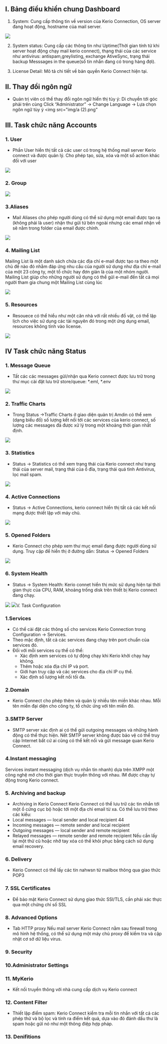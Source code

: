 ## I. Bảng điều khiển chung Dashboard
1. System: Cung cấp thông tin về version của Kerio Connection, OS server đang hoạt động, hostname của mail server.
<img src="img/a (1).png">

2. System status: Cung cấp các thông tin như Uptime(Thời gian tính từ khi server hoạt động chạy mail kerio connect), thạng thái của các service như antivirus: antispam,greylisting, exchange AtiveSync, trạng thái backup Messsages in the queue(số tin nhắn đang có trong hàng đợi).



3. License Detail: Mô tả chi tiết về bản quyền Kerio Connect hiện tại.



## II. Thay đổi ngôn ngữ
- Quản trị viên có thể thay đổi ngôn ngữ hiển thị tùy ý: Di chuyền tới góc phải
trên cùng Click “Administrator” -> Change Language -> Lựa chọn ngôn ngữ tùy ý
<img src="img/a (2).png"

## III. Task chức năng Accounts

### 1. User
- Phần User hiển thị tất cả các user có trong hệ thống mail server Kerio connect và được quản lý. Cho phép tạo, sửa, xóa và một số action khác đối với user

<img src="img/a (3).png">

### 2. Group 

<img src="img/a (4).png">

### 3.Aliases
- Mail Aliases cho phép người dùng có thể sử dụng một email được tạo ra (không phải là user) nhận thư gửi từ bên ngoài nhưng các email nhận về sẽ nằm trong folder của email được chính.

<img src="img/a (5).png">

### 4.  Mailing List
Mailing List là một danh sách chứa các địa chỉ e-mail được tạo ra theo một chủ đề nào đó nhằm đáp ứng nhu cầu của người sử dụng như địa chỉ e-mail của một 23 công ty, một tổ chức hay đơn giản là của một nhóm người. Mailing List giúp cho những người sử dụng có thể gửi e-mail đến tất cả mọi người tham gia chung một Mailing List cùng lúc

<img src="img/a (6).png">

### 5. Resources
- Resouece có thể hiểu như một căn nhà với rất nhiều đồ vật, có thể lập lịch cho việc sử dụng các tài nguyên đó trong một ứng dụng email, resources không tính vào license.

<img src="img/a (7).png">

## IV  Task chức năng Status
### 1. Message Queue
- Tất các các messages gửi/nhận qua Kerio connect được lưu trữ trong thư mục cài đặt lưu trữ store/queue: *.eml, *.env

<img src="img/a (8).png">

### 2. Traffic Charts
- Trong Status →Traffic Charts ở giao diện quản trị Amdin có thể xem (dạng 
biểu đồ) số lượng kết nối tới các services của kerio connect, số lượng các messages 
đả được xử lý trong một khoảng thời gian nhất định.

<img src="img/a (9).png">

### 3.  Statistics
- Status → Statistics có thể xem trạng thái của Kerio connect như trạng thái của server mail, trạng thái của ổ đĩa, trạng thái quá tình Antivirus, lọc mail spam.

<img src="img/a (10).png">

### 4. Active Connections
- Status → Active Connections, kerio connect hiển thị tất cả các kết nối mạng được thiết lập với máy chủ.
 
<img src="img/a (11).png">

### 5. Opened Folders
- Kerio Connect cho phép xem thư mục email đang được người dùng sử dụng. Truy cập để hiển thị ở đường dẫn: Status → Opened Folders

<img src="img/a (12).png">

### 6. System Health
- Status → System Health: Kerio connet hiển thị mức sử dụng hiện tại thời gian thực của CPU, RAM, khoảng trống disk trên thiết bị Kerio connect đang chạy.

<img src="img/a (13).png">
<img src="img/a (14).png"

## V. Task Configuration
### 1.Services
- Có thể cài đặt các thông số cho services Kerio Connection trong Configuration → Services.
- Theo mặc định, tất cả các services đang chạy trên port chuẩn của services đó.
- Đối với mỗi services cụ thể có thể:
    + Xác định xem services có tự động chạy khi Kerio khởi chạy hay không.
    + Thêm hoặc xóa địa chỉ IP và port.
    + Giới hạn truy cập và các services cho địa chỉ IP cụ thể.
    + Xác định số lượng kết nối tối đa.

### 2.Domain
- Kerio Connect cho phép thêm và quản lý nhiều tên miền khác nhau. Mỗi tên miền đại diện cho công ty, tổ chức ứng với tên miền đó.

### 3.SMTP Server
- SMTP server xác định ai có thể gửi outgoing messages và những hành động có thể thực hiện. Nết SMTP server không được bảo vệ có thể truy cập Internet bất cứ ai cũng có thể kết nối và gửi message quan Kerio Connect.
### 4.Instant messaging
Services instant messaging (dịch vụ nhắn tin nhanh) dựa trên XMPP một công nghệ mở cho thời gian thực truyền thông với nhau. IM được chạy tự động trong 
Kerio connect.

### 5. Archiving and backup
- Archiving in Kerio Connect
Kerio Connect có thể lưu trữ các tin nhắn tới một ổ cứng cục bộ hoặc tới một địa chỉ email từ xa. Có thể lưu trữ theo các kiểu:
- Local messages — local sender and local recipient 
44
- Incoming messages — remote sender and local recipient 
- Outgoing messages — local sender and remote recipient 
- Relayed messages — remote sender and remote recipient
Nếu cần lấy lại một thử cũ hoặc nhỡ tay xóa có thể khôi phục bằng cách sử dụng email recovery.
### 6. Delivery
- Kerio Connect có thể lấy các tin nahwsn từ mailbox thông qua giao thức POP3


### 7. SSL Certificates
- Để bảo mật Kerio Connect sử dụng giao thức SSl/TLS, cần phải xác thực qua một chứng chỉ số SSL
### 8. Advanced Options
- Tab HTTP proxy Nếu mail server Kerio Connect nằm sau firewall trong mô hình hệ thống, có thể sử dụng một máy chủ proxy để kiểm tra và cập nhật cơ sở dữ liệu virus.
### 9. Security


### 10.Administrator Settings
### 11. MyKerio
- Kết nối truyền thông với nhà cung cấp dịch vụ Kerio connect
### 12. Content Filter
- Thiết lập điểm spam: Kerio Connect kiểm tra mỗi tin nhắn với tất cả các phép thử và bộ lọc và tính ra điểm kết quả, dựa vào đó đánh dấu thư là spam hoặc gửi nó như một thông điệp hợp pháp.
### 13. Denifitions
